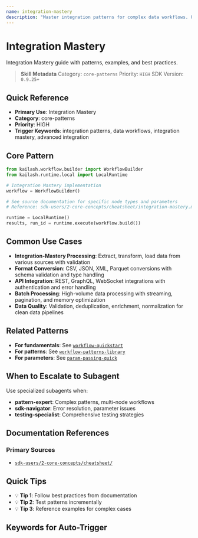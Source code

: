 ```yaml
---
name: integration-mastery
description: "Master integration patterns for complex data workflows. Use when asking 'integration patterns', 'data workflows', 'integration mastery', 'advanced integration', or 'integration best practices'."
---
```


# Integration Mastery

Integration Mastery guide with patterns, examples, and best practices.

> **Skill Metadata**
> Category: `core-patterns`
> Priority: `HIGH`
> SDK Version: `0.9.25+`

## Quick Reference

- **Primary Use**: Integration Mastery
- **Category**: core-patterns
- **Priority**: HIGH
- **Trigger Keywords**: integration patterns, data workflows, integration mastery, advanced integration

## Core Pattern

```python
from kailash.workflow.builder import WorkflowBuilder
from kailash.runtime.local import LocalRuntime

# Integration Mastery implementation
workflow = WorkflowBuilder()

# See source documentation for specific node types and parameters
# Reference: sdk-users/2-core-concepts/cheatsheet/integration-mastery.md

runtime = LocalRuntime()
results, run_id = runtime.execute(workflow.build())
```


## Common Use Cases

- **Integration-Mastery Processing**: Extract, transform, load data from various sources with validation
- **Format Conversion**: CSV, JSON, XML, Parquet conversions with schema validation and type handling
- **API Integration**: REST, GraphQL, WebSocket integrations with authentication and error handling
- **Batch Processing**: High-volume data processing with streaming, pagination, and memory optimization
- **Data Quality**: Validation, deduplication, enrichment, normalization for clean data pipelines

## Related Patterns

- **For fundamentals**: See [`workflow-quickstart`](#)
- **For patterns**: See [`workflow-patterns-library`](#)
- **For parameters**: See [`param-passing-quick`](#)

## When to Escalate to Subagent

Use specialized subagents when:
- **pattern-expert**: Complex patterns, multi-node workflows
- **sdk-navigator**: Error resolution, parameter issues
- **testing-specialist**: Comprehensive testing strategies

## Documentation References

### Primary Sources
- [`sdk-users/2-core-concepts/cheatsheet/`](../../../sdk-users/2-core-concepts/cheatsheet/)

## Quick Tips

- 💡 **Tip 1**: Follow best practices from documentation
- 💡 **Tip 2**: Test patterns incrementally
- 💡 **Tip 3**: Reference examples for complex cases

## Keywords for Auto-Trigger

<!-- Trigger Keywords: integration patterns, data workflows, integration mastery, advanced integration -->

